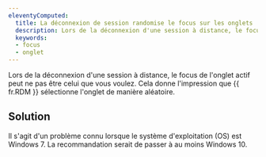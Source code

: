 ```yaml
---
eleventyComputed:
  title: La déconnexion de session randomise le focus sur les onglets
  description: Lors de la déconnexion d'une session à distance, le focus de l'onglet actif n'est pas nécessairement celui que vous souhaiteriez. Cela donne l'impression que {{ fr.RDM }} sélectionne l'onglet de manière aléatoire.
  keywords:
  - focus
  - onglet
---
```

Lors de la déconnexion d'une session à distance, le focus de l'onglet actif peut ne pas être celui que vous voulez. Cela donne l'impression que {{ fr.RDM }} sélectionne l'onglet de manière aléatoire.  
## Solution
Il s'agit d'un problème connu lorsque le système d'exploitation (OS) est Windows 7. La recommandation serait de passer à au moins Windows 10.
